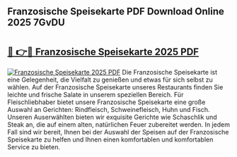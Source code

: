 ## Franzosische Speisekarte PDF Download Online 2025 7GvDU

# <h2><a href="http://gcb1mr.nevu.top/?p=Franzosische+Speisekarte">🔗 👉🔴 Franzosische Speisekarte 2025 PDF</a></h2>

[![Franzosische Speisekarte 2025 PDF](https://i.imgur.com/dBaPXMq.png)](http://gcb1mr.nevu.top/?p=Franzosische+Speisekarte)
Die Franzosische Speisekarte ist eine Gelegenheit, die Vielfalt zu genießen und etwas für sich selbst zu wählen. Auf der Franzosische Speisekarte unseres Restaurants finden Sie leichte und frische Salate in unserem speziellen Bereich. Für Fleischliebhaber bietet unsere Franzosische Speisekarte eine große Auswahl an Gerichten: Rindfleisch, Schweinefleisch, Huhn und Fisch. Unseren Auserwählten bieten wir exquisite Gerichte wie Schaschlik und Steak an, die auf einem alten, natürlichen Feuer zubereitet werden. In jedem Fall sind wir bereit, Ihnen bei der Auswahl der Speisen auf der Franzosische Speisekarte zu helfen und Ihnen einen komfortablen und komfortablen Service zu bieten.
